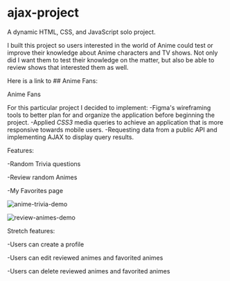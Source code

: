 # ajax-project

A dynamic HTML, CSS, and JavaScript solo project.

I built this project so users interested in the world of Anime could test or improve their knowledge about Anime characters and TV shows. Not only did I want them to test their knowledge on the matter, but also be able to review shows that interested them as well. 

Here is a link to ## Anime Fans:

<a hred="youssef-najjarine.github.io/ajax-project/">Anime Fans</a>

For this particular project I decided to implement:
-Figma's wireframing tools to better plan for and organize the application before beginning the project.
-Applied *CSS3* media queries to achieve an application that is more responsive towards mobile users.
-Requesting data from a public API and implementing AJAX to display query results.

Features:

-Random Trivia questions

-Review random Animes

-My Favorites page



![anime-trivia-demo](https://user-images.githubusercontent.com/71291742/145110268-b60c0a8d-8cb5-409f-9b7f-e9fd378bbf58.gif)

![review-animes-demo](https://user-images.githubusercontent.com/71291742/145110286-8dd4c706-1fa1-42a9-855c-1f59b7665dff.gif)

Stretch features:

-Users can create a profile

-Users can edit reviewed animes and favorited animes

-Users can delete reviewed animes and favorited animes
